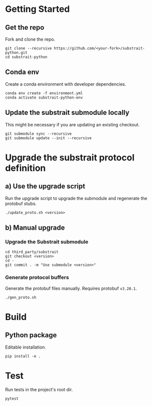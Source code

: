 # Getting Started
## Get the repo
Fork and clone the repo.
```
git clone --recursive https://github.com/<your-fork>/substrait-python.git
cd substrait-python
```

## Conda env
Create a conda environment with developer dependencies.
```
conda env create -f environment.yml
conda activate substrait-python-env
```

## Update the substrait submodule locally
This might be necessary if you are updating an existing checkout.
```
git submodule sync --recursive
git submodule update --init --recursive
```


# Upgrade the substrait protocol definition

## a) Use the upgrade script

Run the upgrade script to upgrade the submodule and regenerate the protobuf stubs.

```
./update_proto.sh <version>
```

## b) Manual upgrade

### Upgrade the Substrait submodule

```
cd third_party/substrait
git checkout <version>
cd -
git commit . -m "Use submodule <version>"
```

### Generate protocol buffers
Generate the protobuf files manually. Requires protobuf `v3.20.1`.
```
./gen_proto.sh
```


# Build
## Python package
Editable installation.
```
pip install -e .
```

# Test
Run tests in the project's root dir.
```
pytest
```
